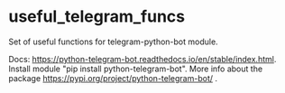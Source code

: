 # useful_telegram_funcs
Set of useful functions for telegram-python-bot module.

Docs: https://python-telegram-bot.readthedocs.io/en/stable/index.html.
Install module "pip install python-telegram-bot". 
More info about the package https://pypi.org/project/python-telegram-bot/ .

